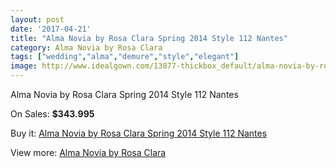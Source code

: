 ```yaml
---
layout: post
date: '2017-04-21'
title: "Alma Novia by Rosa Clara Spring 2014 Style 112 Nantes"
category: Alma Novia by Rosa Clara
tags: ["wedding","alma","demure","style","elegant"]
image: http://www.idealgown.com/13877-thickbox_default/alma-novia-by-rosa-clara-spring-2014-style-112-nantes.jpg
---
```

Alma Novia by Rosa Clara Spring 2014 Style 112 Nantes

On Sales: **$343.995**
<a href="https://www.idealgown.com/en/alma-novia-by-rosa-clara/5590-alma-novia-by-rosa-clara-spring-2014-style-112-nantes.html"><amp-img layout="responsive" width="600" height="600" src="//www.idealgown.com/13877-thickbox_default/alma-novia-by-rosa-clara-spring-2014-style-112-nantes.jpg" alt="Alma Novia by Rosa Clara Spring 2014 Style 112 Nantes 0" /></a>
<a href="https://www.idealgown.com/en/alma-novia-by-rosa-clara/5590-alma-novia-by-rosa-clara-spring-2014-style-112-nantes.html"><amp-img layout="responsive" width="600" height="600" src="//www.idealgown.com/13878-thickbox_default/alma-novia-by-rosa-clara-spring-2014-style-112-nantes.jpg" alt="Alma Novia by Rosa Clara Spring 2014 Style 112 Nantes 1" /></a>

Buy it: [Alma Novia by Rosa Clara Spring 2014 Style 112 Nantes](https://www.idealgown.com/en/alma-novia-by-rosa-clara/5590-alma-novia-by-rosa-clara-spring-2014-style-112-nantes.html "Alma Novia by Rosa Clara Spring 2014 Style 112 Nantes")

View more: [Alma Novia by Rosa Clara](https://www.idealgown.com/en/82-alma-novia-by-rosa-clara "Alma Novia by Rosa Clara")